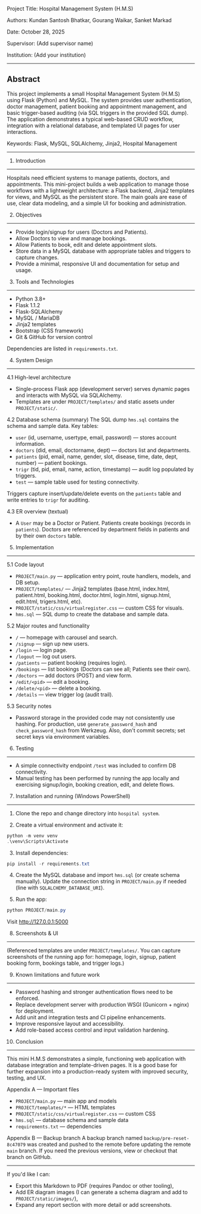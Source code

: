 Project Title: Hospital Management System (H.M.S)

Authors: Kundan Santosh Bhatkar, Gourang Waikar, Sanket Markad

Date: October 28, 2025

Supervisor: (Add supervisor name)

Institution: (Add your institution)

---

Abstract
--------
This project implements a small Hospital Management System (H.M.S) using Flask (Python) and MySQL. The system provides user authentication, doctor management, patient booking and appointment management, and basic trigger-based auditing (via SQL triggers in the provided SQL dump). The application demonstrates a typical web-based CRUD workflow, integration with a relational database, and templated UI pages for user interactions.

Keywords: Flask, MySQL, SQLAlchemy, Jinja2, Hospital Management

---

1. Introduction
----------------
Hospitals need efficient systems to manage patients, doctors, and appointments. This mini-project builds a web application to manage those workflows with a lightweight architecture: a Flask backend, Jinja2 templates for views, and MySQL as the persistent store. The main goals are ease of use, clear data modeling, and a simple UI for booking and administration.

2. Objectives
-------------
- Provide login/signup for users (Doctors and Patients).
- Allow Doctors to view and manage bookings.
- Allow Patients to book, edit and delete appointment slots.
- Store data in a MySQL database with appropriate tables and triggers to capture changes.
- Provide a minimal, responsive UI and documentation for setup and usage.

3. Tools and Technologies
-------------------------
- Python 3.8+
- Flask 1.1.2
- Flask-SQLAlchemy
- MySQL / MariaDB
- Jinja2 templates
- Bootstrap (CSS framework)
- Git & GitHub for version control

Dependencies are listed in `requirements.txt`.

4. System Design
----------------
4.1 High-level architecture
- Single-process Flask app (development server) serves dynamic pages and interacts with MySQL via SQLAlchemy.
- Templates are under `PROJECT/templates/` and static assets under `PROJECT/static/`.

4.2 Database schema (summary)
The SQL dump `hms.sql` contains the schema and sample data. Key tables:
- `user` (id, username, usertype, email, password) — stores account information.
- `doctors` (did, email, doctorname, dept) — doctors list and departments.
- `patients` (pid, email, name, gender, slot, disease, time, date, dept, number) — patient bookings.
- `trigr` (tid, pid, email, name, action, timestamp) — audit log populated by triggers.
- `test` — sample table used for testing connectivity.

Triggers capture insert/update/delete events on the `patients` table and write entries to `trigr` for auditing.

4.3 ER overview (textual)
- A `User` may be a Doctor or Patient. Patients create bookings (records in `patients`). Doctors are referenced by department fields in patients and by their own `doctors` table.

5. Implementation
-----------------
5.1 Code layout
- `PROJECT/main.py` — application entry point, route handlers, models, and DB setup.
- `PROJECT/templates/` — Jinja2 templates (base.html, index.html, patient.html, booking.html, doctor.html, login.html, signup.html, edit.html, trigers.html, etc).
- `PROJECT/static/css/virtualregister.css` — custom CSS for visuals.
- `hms.sql` — SQL dump to create the database and sample data.

5.2 Major routes and functionality
- `/` — homepage with carousel and search.
- `/signup` — sign up new users.
- `/login` — login page.
- `/logout` — log out users.
- `/patients` — patient booking (requires login).
- `/bookings` — list bookings (Doctors can see all; Patients see their own).
- `/doctors` — add doctors (POST) and view form.
- `/edit/<pid>` — edit a booking.
- `/delete/<pid>` — delete a booking.
- `/details` — view trigger log (audit trail).

5.3 Security notes
- Password storage in the provided code may not consistently use hashing. For production, use `generate_password_hash` and `check_password_hash` from Werkzeug. Also, don't commit secrets; set secret keys via environment variables.

6. Testing
----------
- A simple connectivity endpoint `/test` was included to confirm DB connectivity.
- Manual testing has been performed by running the app locally and exercising signup/login, booking creation, edit, and delete flows.

7. Installation and running (Windows PowerShell)
------------------------------------------------
1. Clone the repo and change directory into `hospital system`.

2. Create a virtual environment and activate it:

```powershell
python -m venv venv
.\venv\Scripts\Activate
```

3. Install dependencies:

```powershell
pip install -r requirements.txt
```

4. Create the MySQL database and import `hms.sql` (or create schema manually). Update the connection string in `PROJECT/main.py` if needed (line with `SQLALCHEMY_DATABASE_URI`).

5. Run the app:

```powershell
python PROJECT/main.py
```

Visit http://127.0.0.1:5000

8. Screenshots & UI
-------------------
(Referenced templates are under `PROJECT/templates/`. You can capture screenshots of the running app for: homepage, login, signup, patient booking form, bookings table, and trigger logs.)

9. Known limitations and future work
-----------------------------------
- Password hashing and stronger authentication flows need to be enforced.
- Replace development server with production WSGI (Gunicorn + nginx) for deployment.
- Add unit and integration tests and CI pipeline enhancements.
- Improve responsive layout and accessibility.
- Add role-based access control and input validation hardening.

10. Conclusion
--------------
This mini H.M.S demonstrates a simple, functioning web application with database integration and template-driven pages. It is a good base for further expansion into a production-ready system with improved security, testing, and UX.

Appendix A — Important files
- `PROJECT/main.py` — main app and models
- `PROJECT/templates/*` — HTML templates
- `PROJECT/static/css/virtualregister.css` — custom CSS
- `hms.sql` — database schema and sample data
- `requirements.txt` — dependencies

Appendix B — Backup branch
A backup branch named `backup/pre-reset-8c47079` was created and pushed to the remote before updating the remote `main` branch. If you need the previous versions, view or checkout that branch on GitHub.

---

If you'd like I can:
- Export this Markdown to PDF (requires Pandoc or other tooling),
- Add ER diagram images (I can generate a schema diagram and add to `PROJECT/static/images/`),
- Expand any report section with more detail or add screenshots.
